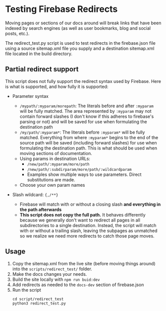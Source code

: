 # Testing Firebase Redirects

Moving pages or sections of our docs around will break links that have been
indexed by search engines (as well as user bookmarks, blog and social posts,
etc.).

The redirect_test.py script is used to test redirects in the firebase.json file
using a source sitemap.xml file you supply and a destination sitemap.xml file
located in the build directory.

## Partial redirect support

This script does not fully support the redirect syntax used by Firebase. Here is
what is supported, and how fully it is supported:

* Parameter syntax
    * `/mypath/:myparam/morepath`: The literals before and after `:myparam` will
      be fully matched. The area represented by `:myparam` may not contain
      forward slashes (I don't know if this adheres to firebase's parsing or
      not) and will be saved for use when formulating the destination path
    * `/my/path/:myparam*`: The literals before `:myparam*` will be fully
      matched. Everything from where `:myparam*` begins to the end of the source
      path will be saved (including forward slashes) for use when formulating
      the destination path. This is what should be used when moving sections of
      documentation.
    * Using params in destination URLs:
        * `/new/path/:myparam/more/path`
        * `/new/path/:subdirparam/more/path/:wildcardparam`
        * Examples show multiple ways to use parameters. Direct substitutions are made.
    * Choose your own param names

* Slash wildcard: `{,/**}`
    * Firebase will match with or without a closing slash **and everything in
      the path afterwards**
    * **This script does not copy the full path.** It behaves differently
      because we generally don't want to redirect all pages in all
      subdirectories to a single destination. Instead, the script will match
      with or without a trailing slash, leaving the subpages as unmatched so we
      realize we need more redirects to catch those page moves.

## Usage

1. Copy the sitemap.xml from the live site (before moving things around) into
   the `scripts/redirect_test/` folder.
2. Make the docs changes your needs.
3. Build the site locally with `npm run buid:dev`
4. Add redirects as needed to the `docs-dev` section of firebase.json
5. Run the script
    ```
    cd script/redirect_test
    python3 redirect_test.py
    ```
